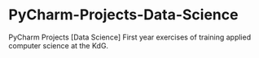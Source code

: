 # PyCharm-Projects-Data-Science
PyCharm Projects [Data Science] First year exercises of training applied computer science at the KdG.
